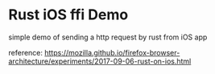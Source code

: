 # Rust iOS ffi Demo

simple demo of sending a http request by rust from iOS app

reference: https://mozilla.github.io/firefox-browser-architecture/experiments/2017-09-06-rust-on-ios.html

